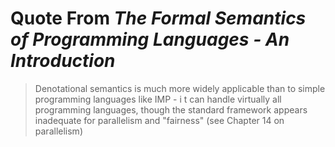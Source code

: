 # Quote From *The Formal Semantics of Programming Languages - An Introduction*

> Denotational semantics is much more widely applicable than to simple programming languages like IMP - i t can handle virtually all programming languages, though the standard framework appears inadequate for parallelism and "fairness" (see Chapter 14 on parallelism)
